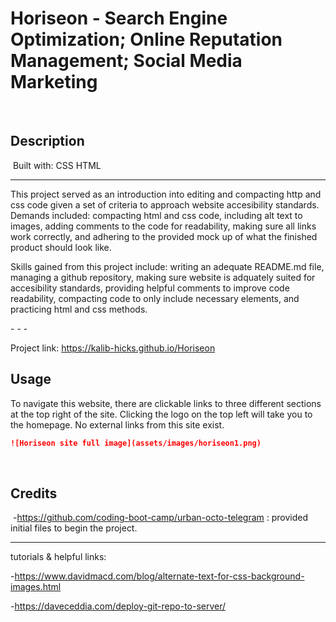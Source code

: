 # Horiseon - Search Engine Optimization; Online Reputation Management; Social Media Marketing
​
## Description 
​
Built with:
CSS
HTML

- - -


This project served as an introduction into editing and compacting http and css code given a set of criteria to approach website accesibility standards. Demands included: compacting 
html and css code, including alt text to images, adding comments to the code for readability, making sure all links work correctly, and adhering to the provided mock up of what
the finished product should look like.

Skills gained from this project include: writing an adequate README.md file, managing a github repository, making sure website is adquately suited for accesibility standards,
providing helpful comments to improve code readability, compacting code to only include necessary elements, and practicing html and css methods.


​- - -

​Project link: https://kalib-hicks.github.io/Horiseon


## Usage

To navigate this website, there are clickable links to three different sections at the top right of the site. Clicking the logo on the top left will take you to the homepage. No external links from this site exist. 

```md
![Horiseon site full image](assets/images/horiseon1.png)
```

​
## Credits
​
-https://github.com/coding-boot-camp/urban-octo-telegram : provided initial files to begin the project.
​
- - - 

tutorials & helpful links: 

-https://www.davidmacd.com/blog/alternate-text-for-css-background-images.html 

-https://daveceddia.com/deploy-git-repo-to-server/
